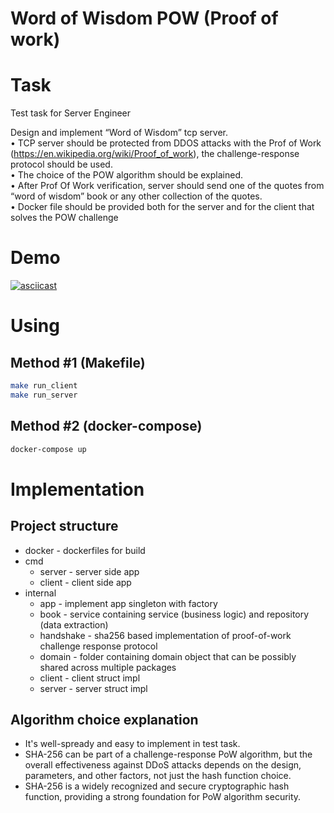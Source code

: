# Word of Wisdom POW (Proof of work)

# Task

Test task for Server Engineer

Design and implement “Word of Wisdom” tcp server.  
• TCP server should be protected from DDOS attacks with the Prof of Work (https://en.wikipedia.org/wiki/Proof_of_work), the challenge-response protocol should be used.  
• The choice of the POW algorithm should be explained.  
• After Prof Of Work verification, server should send one of the quotes from “word of wisdom” book or any other collection of the quotes.  
• Docker file should be provided both for the server and for the client that solves the POW challenge

# Demo

[![asciicast](https://asciinema.org/a/4ShE41NkxZizsUcFb8D6bbayK.svg)](https://asciinema.org/a/4ShE41NkxZizsUcFb8D6bbayK)

# Using

## Method #1 (Makefile)

```sh
make run_client
make run_server
```

## Method #2 (docker-compose)

```sh
docker-compose up
```

# Implementation

## Project structure

- docker - dockerfiles for build
- cmd
  - server - server side app
  - client - client side app
- internal
  - app - implement app singleton with factory 
  - book - service containing service (business logic) and repository (data extraction) 
  - handshake - sha256 based implementation of proof-of-work challenge response protocol
  - domain - folder containing domain object that can be possibly shared across multiple packages
  - client - client struct impl
  - server - server struct impl

## Algorithm choice explanation 
- It's well-spready and easy to implement in test task.
- SHA-256 can be part of a challenge-response PoW algorithm, but the overall effectiveness against DDoS attacks depends on the design, parameters, and other factors, not just the hash function choice.
- SHA-256 is a widely recognized and secure cryptographic hash function, providing a strong foundation for PoW algorithm security.
